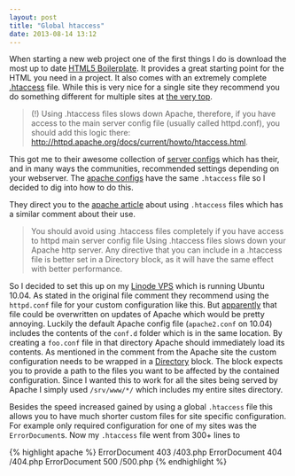 ```yaml
---
layout: post
title: "Global htaccess"
date: 2013-08-14 13:12
---
```


When starting a new web project one of the first things I do is download
the most up to date [HTML5 Boilerplate](http://html5boilerplate.com/).
It provides a great starting point for the HTML you need in a project.
It also comes with an extremely complete [.htaccess](https://github.com/h5bp/html5-boilerplate/blob/master/.htaccess)
file. While this is very nice for a single site they recommend you do
something different for multiple sites at [the very top](https://github.com/h5bp/html5-boilerplate/blob/21c614849afc5b518685b68d81d2b0c8f7971f0a/.htaccess#L4-L6).

> (!) Using .htaccess files slows down Apache, therefore, if you have access
> to the main server config file (usually called httpd.conf), you should add
> this logic there: http://httpd.apache.org/docs/current/howto/htaccess.html.

This got me to their awesome collection of [server configs](https://github.com/h5bp/server-configs)
which has their, and in many ways the communities, recommended settings
depending on your webserver. The [apache configs](https://github.com/h5bp/server-configs-apache)
have the same `.htaccess` file so I decided to dig into how to do this.

They direct you to the [apache article](http://httpd.apache.org/docs/current/howto/htaccess.html)
about using `.htaccess` files which has a similar comment about their
use.

> You should avoid using .htaccess files completely if you have access to httpd main server config file
> Using .htaccess files slows down your Apache http server. Any directive that you can include in a
> .htaccess file is better set in a Directory block, as it will have the same effect with better performance.

So I decided to set this up on my [Linode VPS](http://www.linode.com/?r=c190426bf1ff0f144b48997675bae8b32d339824) which is running Ubuntu 10.04.
As stated in the original file comment they recommend using the
`httpd.conf` file for your custom configuration like this. But
[apparently](http://stackoverflow.com/a/11687212/902968) that file could be
overwritten on updates of Apache which would be pretty annoying. Luckily
the default Apache config file (`apache2.conf` on 10.04) includes the
contents of the `conf.d` folder which is in the same location. By
creating a `foo.conf` file in that directory Apache should immediately
load its contents. As mentioned in the comment from the Apache site the
custom configuration needs to be wrapped in a [Directory](http://httpd.apache.org/docs/current/mod/core.html#directory) block.
The block expects you to provide a path to the files you want to be
affected by the contained configuration. Since I wanted this to work for
all the sites being served by Apache I simply used `/srv/www/*/` which
includes my entire sites directory.

Besides the speed increased gained by using a global `.htaccess` file
this allows you to have much shorter custom files for site specific
configuration. For example only required configuration for one of my sites
was the `ErrorDocument`s. Now my `.htaccess` file went from 300+ lines
to

{% highlight apache %}
ErrorDocument 403 /403.php
ErrorDocument 404 /404.php
ErrorDocument 500 /500.php
{% endhighlight %}
